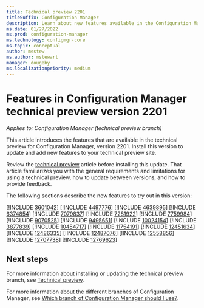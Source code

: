 ```yaml
---
title: Technical preview 2201
titleSuffix: Configuration Manager
description: Learn about new features available in the Configuration Manager technical preview branch version 2201.
ms.date: 01/27/2022
ms.prod: configuration-manager
ms.technology: configmgr-core
ms.topic: conceptual
author: mestew
ms.author: mstewart
manager: dougeby
ms.localizationpriority: medium
---
```


# Features in Configuration Manager technical preview version 2201

*Applies to: Configuration Manager (technical preview branch)*

This article introduces the features that are available in the technical preview for Configuration Manager, version 2201. Install this version to update and add new features to your technical preview site.<!-- baseline only statement: When you install a new technical preview site, this release is also available as a baseline version.-->

Review the [technical preview](../technical-preview.md) article before installing this update. That article familiarizes you with the general requirements and limitations for using a technical preview, how to update between versions, and how to provide feedback.

The following sections describe the new features to try out in this version:

<!-- [!INCLUDE [Example feature name](includes/2201/1234567.md)] -->

[!INCLUDE [3601042](includes/2201/3601042.md)]
[!INCLUDE [4497776](includes/2201/4497776.md)]
[!INCLUDE [4639895](includes/2201/4639895.md)]
[!INCLUDE [6374854](includes/2201/6374854.md)]
[!INCLUDE [7079837](includes/2201/7079837.md)]
[!INCLUDE [7281922](includes/2201/7281922.md)]
[!INCLUDE [7759984](includes/2201/7759984.md)]
[!INCLUDE [9070525](includes/2201/9070525.md)]
[!INCLUDE [9495651](includes/2201/9495651.md)]
[!INCLUDE [10024154](includes/2201/10024154.md)]
[!INCLUDE [3877839](includes/2201/3877839.md)]
[!INCLUDE [10454717](includes/2201/10454717.md)]
[!INCLUDE [11754191](includes/2201/11754191.md)]
[!INCLUDE [12451634](includes/2201/12451634.md)]
[!INCLUDE [12486335](includes/2201/12486335.md)]
[!INCLUDE [12487076](includes/2201/12487076.md)]
[!INCLUDE [12558856](includes/2201/12558856.md)]
[!INCLUDE [12707738](includes/2201/12707738.md)]
[!INCLUDE [12769623](includes/2201/12769623.md)]

<!-- ## General known issues  -->
 
<!--  [!INCLUDE [11018755](includes/2112/known-issue-11018755.md)] -->


## Next steps

For more information about installing or updating the technical preview branch, see [Technical preview](../technical-preview.md).

For more information about the different branches of Configuration Manager, see [Which branch of Configuration Manager should I use?](../../understand/which-branch-should-i-use.md).
